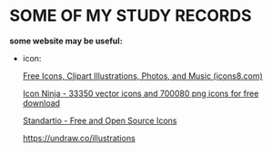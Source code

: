 # SOME OF MY STUDY RECORDS

**some website may be useful:**

- icon:

    [Free Icons, Clipart Illustrations, Photos, and Music (icons8.com)](https://icons8.com/)

    [Icon Ninja - 33350 vector icons and 700080 png icons for free download](https://www.iconninja.com/)

    [Standartio - Free and Open Source Icons](https://standart.io/)

    https://undraw.co/illustrations

    



